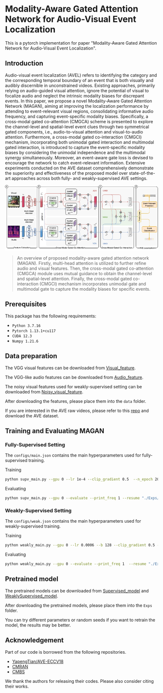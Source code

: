 # Modality-Aware Gated Attention Network for Audio-Visual Event Localization


This is a pytorch implementation for paper "Modality-Aware Gated Attention Network for Audio-Visual Event Localization".

## Introduction
Audio-visual event localization (AVEL) refers to identifying the category and the corresponding temporal boundary of an event that is both visually and audibly discernible in unconstrained videos. Existing approaches, primarily relying on audio-guided visual attention, ignore the potential of visual to focalize audio and neglect the intrinsic modality biases for discrepant events. In this paper, we propose a novel Modality-Aware Gated Attention Network (MAGAN), aiming at improving the localization performance by attending to event-relevant visual regions, consolidating informative audio frequency, and capturing event-specific modality biases. Specifically, a cross-modal gated co-attention (CMGCA) scheme is presented to explore the channel-level and spatial-level event clues through two symmetrical gated components, i.e., audio-to-visual attention and visual-to-audio attention. Furthermore, a cross-modal gated co-interaction (CMGCI) mechanism, incorporating both unimodal gated interaction and multimodal gated interaction, is introduced to capture the event-specific modality biases by considering the unimodal independence and the multimodal synergy simultaneously. Moreover, an event-aware gate loss is devised to encourage the network to catch event-relevant information. Extensive experiments conducted on the AVE dataset comprehensively demonstrate the superiority and effectiveness of the proposed model over state-of-the-art approaches across both fully- and weakly-supervised AVE settings. 

![AVE](./figs/MAGAN.png)
> An overview of proposed modality-aware gated attention network (MAGAN). Firstly, multi-head attention is utilized to further refine audio and visual features. Then, the cross-modal gated co-attention (CMGCA) module uses mutual guidance to obtain the channel-level and spatial-level attention. Finally, the cross-modal gated co-interaction (CMGCI) mechanism incorporates unimodal gate and multimodal gate to capture the modality biases for specific events.

## Prerequisites

This package has the following requirements:

* `Python 3.7.16`
* `Pytorch 1.13.1+cu117`
* `CUDA 12.3`
* `Numpy 1.21.6`


## Data preparation
The VGG visual features can be downloaded from [Visual_feature](https://drive.google.com/file/d/1hQwbhutA3fQturduRnHMyfRqdrRHgmC9/view?usp=sharing).

The VGG-like audio features can be downloaded from [Audio_feature](https://drive.google.com/file/d/1F6p4BAOY-i0fDXUOhG7xHuw_fnO5exBS/view?usp=sharing).

The noisy visual features used for weakly-supervised setting can be downloaded from [Noisy_visual_feature](https://drive.google.com/file/d/1I3OtOHJ8G1-v5G2dHIGCfevHQPn-QyLh/view?usp=sharing).

After downloading the features, please place them into the `data` folder.

If you are interested in the AVE raw videos, please refer to this [repo](https://drive.google.com/open?id=1FjKwe79e0u96vdjIVwfRQ1V6SoDHe7kK) and download the AVE dataset. 

## Training and Evaluating MAGAN

### Fully-Supervised Setting
The `configs/main.json` contains the main hyperparameters used for fully-supervised training.

Training 
```bash
python supv_main.py --gpu 0 --lr 1e-4 --clip_gradient 0.5  --n_epoch 200 --b 64 --test_batch_size 16 --print_freq 1 --snapshot_pref "./Exps/Supv/xxxxx/"
```
Evaluating

```bash
python supv_main.py --gpu 0 --evaluate --print_freq 1 --resume "./Exps/Supv/Supervised_model.pth.tar"
```
### Weakly-Supervised Setting
The `configs/weak.json` contains the main hyperparameters used for weakly-supervised training.

Training 
```bash
python weakly_main.py --gpu 0 --lr 0.0006 --b 128 --clip_gradient 0.5 --test_batch_size 16 --n_epoch 200 --snapshot_pref "./Exps/WeaklySupv/xxxx/"
```
Evaluating

```bash
python weakly_main.py --gpu 0 --evaluate --print_freq 1  --resume "./Exps/WeaklySupv/WeaklySupervised_model.pth.tar"
```

## Pretrained model
The pretrained models can be downloaded from [Supervised_model](https://drive.google.com/file/d/1PjJC13edvwz8dTjsZs9MuPtCM8t4bogI/view?usp=sharing)
 and [WeaklySupervised_model](https://drive.google.com/file/d/1PjJC13edvwz8dTjsZs9MuPtCM8t4bogI/view?usp=drive_link).

After downloading the pretrained models, please place them into the `Exps` folder.

You can try different parameters or random seeds if you want to retrain the model, the results may be better.

## Acknowledgement

Part of our code is borrowed from the following repositories.

- [YapengTian/AVE-ECCV18](https://github.com/YapengTian/AVE-ECCV18)
- [CMRAN](https://github.com/FloretCat/CMRAN)
- [CMBS](https://github.com/marmot-xy/CMBS)


We thank the authors for releasing their codes. Please also consider citing their works.



